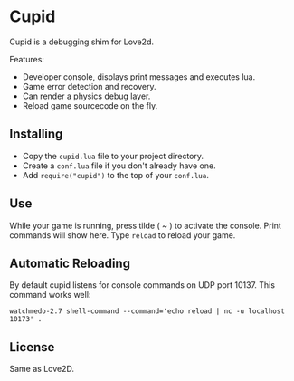 Cupid
=====

Cupid is a debugging shim for Love2d.

Features:

* Developer console, displays print messages and executes lua.
* Game error detection and recovery.
* Can render a physics debug layer.
* Reload game sourcecode on the fly.


Installing
----------

* Copy the `cupid.lua` file to your project directory.
* Create a `conf.lua` file if you don't already have one.
* Add `require("cupid")` to the top of your `conf.lua`.


Use
---

While your game is running, press tilde ( ~ ) to activate the
console.  Print commands will show here.  Type `reload` to 
reload your game.

Automatic Reloading
-------------------

By default cupid listens for console commands on UDP port 10137.
This command works well:

`watchmedo-2.7 shell-command --command='echo reload | nc -u localhost 10173' .`
 

License
-------

Same as Love2D.
